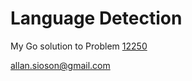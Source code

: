 # Language Detection

My Go solution to Problem [12250](https://onlinejudge.org/external/122/12250.pdf)

allan.sioson@gmail.com
